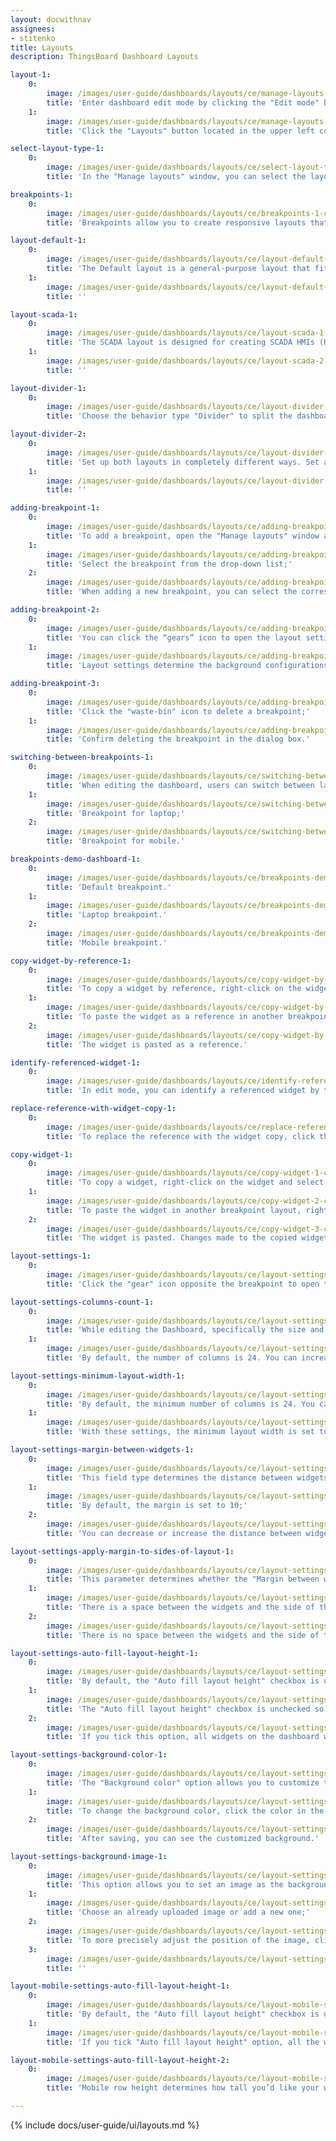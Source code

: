 ```yaml
---
layout: docwithnav
assignees:
- stitenko
title: Layouts
description: ThingsBoard Dashboard Layouts

layout-1:
    0:
        image: /images/user-guide/dashboards/layouts/ce/manage-layouts-1-ce.png
        title: 'Enter dashboard edit mode by clicking the "Edit mode" button in the upper right corner of the window;'
    1:
        image: /images/user-guide/dashboards/layouts/ce/manage-layouts-2-ce.png
        title: 'Click the "Layouts" button located in the upper left corner of the dashboard window. This will open the layout management window.'

select-layout-type-1:
    0:
        image: /images/user-guide/dashboards/layouts/ce/select-layout-type-1-ce.png
        title: 'In the "Manage layouts" window, you can select the layout type suitable for your needs: Default, SCADA, or Divider.'

breakpoints-1:
    0:
        image: /images/user-guide/dashboards/layouts/ce/breakpoints-1-ce.png
        title: 'Breakpoints allow you to create responsive layouts that adapt to different screen sizes. You can add and configure breakpoints to ensure your dashboard looks perfect on any device.'

layout-default-1:
    0:
        image: /images/user-guide/dashboards/layouts/ce/layout-default-1-ce.png
        title: 'The Default layout is a general-purpose layout that fits most dashboards. This layout type supports screen breakpoints for responsive design.'
    1:
        image: /images/user-guide/dashboards/layouts/ce/layout-default-2-ce.png
        title: ''

layout-scada-1:
    0:
        image: /images/user-guide/dashboards/layouts/ce/layout-scada-1-ce.png
        title: 'The SCADA layout is designed for creating SCADA HMIs (Human-Machine Interfaces) an typically consists of scalable widgets called SCADA symbols. '
    1:
        image: /images/user-guide/dashboards/layouts/ce/layout-scada-2-ce.png
        title: ''

layout-divider-1:
    0:
        image: /images/user-guide/dashboards/layouts/ce/layout-divider-1-ce.png
        title: 'Choose the behavior type "Divider" to split the dashboard into two separate sections: left and right. You can configure the width of these sub-layouts using either a fixed pixel value or a percentage of the screen width.'

layout-divider-2:
    0:
        image: /images/user-guide/dashboards/layouts/ce/layout-divider-2-ce.png
        title: 'Set up both layouts in completely different ways. Set a different background for each window. And resize the window sizes in a certain percentage ratio to each other. Then save changes.'
    1:
        image: /images/user-guide/dashboards/layouts/ce/layout-divider-3-ce.png
        title: ''

adding-breakpoint-1:
    0:
        image: /images/user-guide/dashboards/layouts/ce/adding-breakpoint-1-ce.png
        title: 'To add a breakpoint, open the "Manage layouts" window and click the "+" button in the breakpoints table;'
    1:
        image: /images/user-guide/dashboards/layouts/ce/adding-breakpoint-2-ce.png
        title: 'Select the breakpoint from the drop-down list;'
    2:
        image: /images/user-guide/dashboards/layouts/ce/adding-breakpoint-3-ce.png
        title: 'When adding a new breakpoint, you can select the corresponding screen resolution and copy both widgets and layout settings from another breakpoint. Click "Add".'

adding-breakpoint-2:
    0:
        image: /images/user-guide/dashboards/layouts/ce/adding-breakpoint-4-ce.png
        title: 'You can click the “gears” icon to open the layout settings for that breakpoint;'
    1:
        image: /images/user-guide/dashboards/layouts/ce/adding-breakpoint-5-ce.png
        title: 'Layout settings determine the background configurations of the dashboard and how widgets will be arranged on it.'

adding-breakpoint-3:
    0:
        image: /images/user-guide/dashboards/layouts/ce/adding-breakpoint-6-ce.png
        title: 'Click the "waste-bin" icon to delete a breakpoint;'
    1:
        image: /images/user-guide/dashboards/layouts/ce/adding-breakpoint-7-ce.png
        title: 'Confirm deleting the breakpoint in the dialog box.'

switching-between-breakpoints-1:
    0:
        image: /images/user-guide/dashboards/layouts/ce/switching-between-breakpoints-1-ce.png
        title: 'When editing the dashboard, users can switch between layouts using the combobox located in the top-left corner of the screen;'
    1:
        image: /images/user-guide/dashboards/layouts/ce/switching-between-breakpoints-2-ce.png
        title: 'Breakpoint for laptop;'
    2:
        image: /images/user-guide/dashboards/layouts/ce/switching-between-breakpoints-3-ce.png
        title: 'Breakpoint for mobile.'

breakpoints-demo-dashboard-1:
    0:
        image: /images/user-guide/dashboards/layouts/ce/breakpoints-demo-dashboard-1-ce.png
        title: 'Default breakpoint.'
    1:
        image: /images/user-guide/dashboards/layouts/ce/breakpoints-demo-dashboard-2-ce.png
        title: 'Laptop breakpoint.'
    2:
        image: /images/user-guide/dashboards/layouts/ce/breakpoints-demo-dashboard-3-ce.png
        title: 'Mobile breakpoint.'

copy-widget-by-reference-1:
    0:
        image: /images/user-guide/dashboards/layouts/ce/copy-widget-by-reference-1-ce.png
        title: 'To copy a widget by reference, right-click on the widget and select "Copy reference" (Ctrl+R);'
    1:
        image: /images/user-guide/dashboards/layouts/ce/copy-widget-by-reference-2-ce.png
        title: 'To paste the widget as a reference in another breakpoint layout, right-click on the empty space and select "Paste reference" (Ctrl+I);'
    2:
        image: /images/user-guide/dashboards/layouts/ce/copy-widget-by-reference-3-ce.png
        title: 'The widget is pasted as a reference.'

identify-referenced-widget-1:
    0:
        image: /images/user-guide/dashboards/layouts/ce/identify-referenced-widget-1-ce.png
        title: 'In edit mode, you can identify a referenced widget by the presence of a "Reference" button in the widget&#39;s edit panel.'

replace-reference-with-widget-copy-1:
    0:
        image: /images/user-guide/dashboards/layouts/ce/replace-reference-with-widget-copy-1-ce.png
        title: 'To replace the reference with the widget copy, click the "Reference" button on the widget editing panel, or right-click on the widget and select "Replace reference with widget copy".'

copy-widget-1:
    0:
        image: /images/user-guide/dashboards/layouts/ce/copy-widget-1-ce.png
        title: 'To copy a widget, right-click on the widget and select "Copy" (Ctrl+C);'
    1:
        image: /images/user-guide/dashboards/layouts/ce/copy-widget-2-ce.png
        title: 'To paste the widget in another breakpoint layout, right-click on the empty space and select "Paste" (Ctrl+V);'
    2:
        image: /images/user-guide/dashboards/layouts/ce/copy-widget-3-ce.png
        title: 'The widget is pasted. Changes made to the copied widget will not affect the original widget.'

layout-settings-1:
    0:
        image: /images/user-guide/dashboards/layouts/ce/layout-settings-1-ce.png
        title: 'Click the "gear" icon opposite the breakpoint to open the layout settings.'

layout-settings-columns-count-1:
    0:
        image: /images/user-guide/dashboards/layouts/ce/layout-settings-columns-count-1-ce.png
        title: 'While editing the Dashboard, specifically the size and space of your widgets, you can notice a whitish grid on a gray background. These are columns that determine how many widgets can fit horizontally on the dashboard;'
    1:
        image: /images/user-guide/dashboards/layouts/ce/layout-settings-columns-count-2-ce.png
        title: 'By default, the number of columns is 24. You can increase or decrease their number. The minimum number of columns is 10. The maximum number is 1000 columns.'

layout-settings-minimum-layout-width-1:
    0:
        image: /images/user-guide/dashboards/layouts/ce/layout-settings-minimum-layout-width-1-ce.png
        title: 'By default, the minimum number of columns is 24. You can increase or decrease this number. The minimum number of columns is 10. We recommend that the value of this parameter be equal to or more than the column count.'
    1:
        image: /images/user-guide/dashboards/layouts/ce/layout-settings-minimum-layout-width-2-ce.png
        title: 'With these settings, the minimum layout width is set to 10 columns.'

layout-settings-margin-between-widgets-1:
    0:
        image: /images/user-guide/dashboards/layouts/ce/layout-settings-margin-between-widgets-1-ce.png
        title: 'This field type determines the distance between widgets;'
    1:
        image: /images/user-guide/dashboards/layouts/ce/layout-settings-margin-between-widgets-2-ce.png
        title: 'By default, the margin is set to 10;'
    2:
        image: /images/user-guide/dashboards/layouts/ce/layout-settings-margin-between-widgets-3-ce.png
        title: 'You can decrease or increase the distance between widgets.'

layout-settings-apply-margin-to-sides-of-layout-1:
    0:
        image: /images/user-guide/dashboards/layouts/ce/layout-settings-apply-margin-to-sides-of-layout-1-ce.png
        title: 'This parameter determines whether the "Margin between widgets" value should be applied to the sides of the layout;'
    1:
        image: /images/user-guide/dashboards/layouts/ce/layout-settings-apply-margin-to-sides-of-layout-2-ce.png
        title: 'There is a space between the widgets and the side of the layout;'
    2:
        image: /images/user-guide/dashboards/layouts/ce/layout-settings-apply-margin-to-sides-of-layout-3-ce.png
        title: 'There is no space between the widgets and the side of the layout.'

layout-settings-auto-fill-layout-height-1:
    0:
        image: /images/user-guide/dashboards/layouts/ce/layout-settings-auto-fill-layout-height-1-ce.png
        title: 'By default, the "Auto fill layout height" checkbox is unchecked;'
    1:
        image: /images/user-guide/dashboards/layouts/ce/layout-settings-auto-fill-layout-height-2-ce.png
        title: 'The "Auto fill layout height" checkbox is unchecked so that you can freely adjust the size of the widgets;'
    2:
        image: /images/user-guide/dashboards/layouts/ce/layout-settings-auto-fill-layout-height-3-ce.png
        title: 'If you tick this option, all widgets on the dashboard will fill the screen space vertically.'

layout-settings-background-color-1:
    0:
        image: /images/user-guide/dashboards/layouts/ce/layout-settings-background-color-1-ce.png
        title: 'The "Background color" option allows you to customize the color that you&#39;d like to be on the dashboard&#39;s background;'
    1:
        image: /images/user-guide/dashboards/layouts/ce/layout-settings-background-color-2-ce.png
        title: 'To change the background color, click the color in the small square on the right in the background color section. In the popup window, select the desired color and transparency. Then click "Select". Afterward, apply the layout settings;'
    2:
        image: /images/user-guide/dashboards/layouts/ce/layout-settings-background-color-3-ce.png
        title: 'After saving, you can see the customized background.'

layout-settings-background-image-1:
    0:
        image: /images/user-guide/dashboards/layouts/ce/layout-settings-background-image-1-ce.png
        title: 'This option allows you to set an image as the background of the dashboard. You can choose an image from the Image gallery or set a direct link. To select an image from the gallery, click "Browse from gallery";'
    1:
        image: /images/user-guide/dashboards/layouts/ce/layout-settings-background-image-2-ce.png
        title: 'Choose an already uploaded image or add a new one;'
    2:
        image: /images/user-guide/dashboards/layouts/ce/layout-settings-background-image-3-ce.png
        title: 'To more precisely adjust the position of the image, click the dropdown menu of the "Background size mode" section and select how exactly the image will fill the background space. For example, let&#39;s choose "Cover" and click "Save" to see how the background has changed.'
    3:
        image: /images/user-guide/dashboards/layouts/ce/layout-settings-background-image-4-ce.png
        title: ''

layout-mobile-settings-auto-fill-layout-height-1:
    0:
        image: /images/user-guide/dashboards/layouts/ce/layout-mobile-settings-auto-fill-layout-height-1-ce.png
        title: 'By default, the "Auto fill layout height" checkbox is unchecked so that you can freely adjust the size of the widgets for your mobile device;'
    1:
        image: /images/user-guide/dashboards/layouts/ce/layout-mobile-settings-auto-fill-layout-height-2-ce.png
        title: 'If you tick "Auto fill layout height" option, all the widgets on the Dashboard will fill in vertically in the space of the screen.'

layout-mobile-settings-auto-fill-layout-height-2:
    0:
        image: /images/user-guide/dashboards/layouts/ce/layout-mobile-settings-auto-fill-layout-height-3-ce.png
        title: 'Mobile row height determines how tall you’d like your widgets to be on your mobile device.'

---
```


{% include docs/user-guide/ui/layouts.md %}
